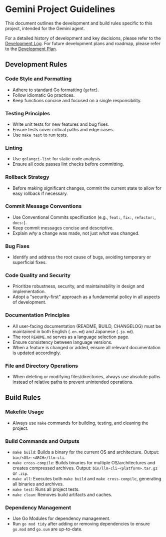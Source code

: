 # Gemini Project Guidelines

This document outlines the development and build rules specific to this project, intended for the Gemini agent.

For a detailed history of development and key decisions, please refer to the [Development Log](DEVELOPMENT_LOG.md).
For future development plans and roadmap, please refer to the [Development Plan](DEVELOPMENT_PLAN.md).

## Development Rules

### Code Style and Formatting

- Adhere to standard Go formatting (`gofmt`).
- Follow idiomatic Go practices.
- Keep functions concise and focused on a single responsibility.

### Testing Principles

- Write unit tests for new features and bug fixes.
- Ensure tests cover critical paths and edge cases.
- Use `make test` to run tests.

### Linting
- Use `golangci-lint` for static code analysis.
- Ensure all code passes lint checks before committing.

### Rollback Strategy
- Before making significant changes, commit the current state to allow for easy rollback if necessary.

### Commit Message Conventions

- Use Conventional Commits specification (e.g., `feat:`, `fix:`, `refactor:`, `docs:`).
- Keep commit messages concise and descriptive.
- Explain *why* a change was made, not just *what* was changed.

### Bug Fixes
- Identify and address the root cause of bugs, avoiding temporary or superficial fixes.

### Code Quality and Security
- Prioritize robustness, security, and maintainability in design and implementation.
- Adopt a "security-first" approach as a fundamental policy in all aspects of development.

### Documentation Principles

- All user-facing documentation (README, BUILD, CHANGELOG) must be maintained in both English (`.en.md`) and Japanese (`.ja.md`).
- The root `README.md` serves as a language selection page.
- Ensure consistency between language versions.
- When a feature is changed or added, ensure all relevant documentation is updated accordingly.

### File and Directory Operations
- When deleting or modifying files/directories, always use absolute paths instead of relative paths to prevent unintended operations.

## Build Rules

### Makefile Usage

- Always use `make` commands for building, testing, and cleaning the project.

### Build Commands and Outputs

- `make build`: Builds a binary for the current OS and architecture. Output: `bin/<OS>-<ARCH>/llm-cli`.
- `make cross-compile`: Builds binaries for multiple OS/architectures and creates compressed archives. Output: `bin/llm-cli-<platform>.tar.gz` or `.zip`.
- `make all`: Executes both `make build` and `make cross-compile`, generating all binaries and archives.
- `make test`: Runs all project tests.
- `make clean`: Removes build artifacts and caches.

### Dependency Management

- Use Go Modules for dependency management.
- Run `go mod tidy` after adding or removing dependencies to ensure `go.mod` and `go.sum` are up-to-date.
